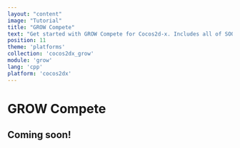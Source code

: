```yaml
---
layout: "content"
image: "Tutorial"
title: "GROW Compete"
text: "Get started with GROW Compete for Cocos2d-x. Includes all of SOOMLA's modules: Core, Store, Profile, Levelup and Highway. Learn how to easily integrate Leaderboards, Sync, and Social capabilities into your game."
position: 11
theme: 'platforms'
collection: 'cocos2dx_grow'
module: 'grow'
lang: 'cpp'
platform: 'cocos2dx'
---
```


# GROW Compete

## Coming soon!

